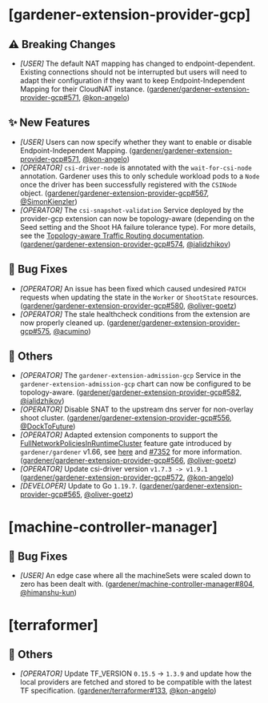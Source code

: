 # [gardener-extension-provider-gcp]
## ⚠️ Breaking Changes
* *[USER]* The default NAT mapping has changed to endpoint-dependent. Existing connections should not be interrupted but users will need to adapt their configuration if they want to keep Endpoint-Independent Mapping for their CloudNAT instance. ([gardener/gardener-extension-provider-gcp#571](https://github.com/gardener/gardener-extension-provider-gcp/pull/571), [@kon-angelo](https://github.com/kon-angelo))
## ✨ New Features
* *[USER]* Users can now specify whether they want to enable or disable Endpoint-Independent Mapping. ([gardener/gardener-extension-provider-gcp#571](https://github.com/gardener/gardener-extension-provider-gcp/pull/571), [@kon-angelo](https://github.com/kon-angelo))
* *[OPERATOR]* `csi-driver-node` is annotated with the `wait-for-csi-node` annotation. Gardener uses this to only schedule workload pods to a `Node` once the driver has been successfully registered with the `CSINode` object. ([gardener/gardener-extension-provider-gcp#567](https://github.com/gardener/gardener-extension-provider-gcp/pull/567), [@SimonKienzler](https://github.com/SimonKienzler))
* *[OPERATOR]* The `csi-snapshot-validation` Service deployed by the provider-gcp extension can now be topology-aware (depending on the Seed setting and the Shoot HA failure tolerance type). For more details, see the [Topology-aware Traffic Routing documentation](https://github.com/gardener/gardener/blob/v1.66.0/docs/usage/topology_aware_routing.md). ([gardener/gardener-extension-provider-gcp#574](https://github.com/gardener/gardener-extension-provider-gcp/pull/574), [@ialidzhikov](https://github.com/ialidzhikov))
## 🐛 Bug Fixes
* *[OPERATOR]* An issue has been fixed which caused undesired `PATCH` requests when updating the state in the `Worker` or `ShootState` resources. ([gardener/gardener-extension-provider-gcp#580](https://github.com/gardener/gardener-extension-provider-gcp/pull/580), [@oliver-goetz](https://github.com/oliver-goetz))
* *[OPERATOR]* The stale healthcheck conditions from the extension are now properly cleaned up. ([gardener/gardener-extension-provider-gcp#575](https://github.com/gardener/gardener-extension-provider-gcp/pull/575), [@acumino](https://github.com/acumino))
## 🏃 Others
* *[OPERATOR]* The `gardener-extension-admission-gcp` Service in the `gardener-extension-admission-gcp` chart can now be configured to be topology-aware. ([gardener/gardener-extension-provider-gcp#582](https://github.com/gardener/gardener-extension-provider-gcp/pull/582), [@ialidzhikov](https://github.com/ialidzhikov))
* *[OPERATOR]* Disable SNAT to the upstream dns server for non-overlay shoot cluster. ([gardener/gardener-extension-provider-gcp#556](https://github.com/gardener/gardener-extension-provider-gcp/pull/556), [@DockToFuture](https://github.com/DockToFuture))
* *[OPERATOR]* Adapted extension components to support the [FullNetworkPoliciesInRuntimeCluster](https://github.com/gardener/gardener/blob/master/docs/deployment/feature_gates.md#list-of-feature-gates) feature gate introduced by `gardener/gardener` v1.66, see [here](https://github.com/gardener/gardener/blob/master/docs/concepts/resource-manager.md#networkpolicy-controller) and [#7352](https://github.com/gardener/gardener/pull/7589) for more information. ([gardener/gardener-extension-provider-gcp#566](https://github.com/gardener/gardener-extension-provider-gcp/pull/566), [@oliver-goetz](https://github.com/oliver-goetz))
* *[OPERATOR]* Update csi-driver version `v1.7.3 -> v1.9.1` ([gardener/gardener-extension-provider-gcp#572](https://github.com/gardener/gardener-extension-provider-gcp/pull/572), [@kon-angelo](https://github.com/kon-angelo))
* *[DEVELOPER]* Update to Go `1.19.7`. ([gardener/gardener-extension-provider-gcp#565](https://github.com/gardener/gardener-extension-provider-gcp/pull/565), [@oliver-goetz](https://github.com/oliver-goetz))
# [machine-controller-manager]
## 🐛 Bug Fixes
* *[USER]* An edge case where all the machineSets were scaled down to zero has been dealt with. ([gardener/machine-controller-manager#804](https://github.com/gardener/machine-controller-manager/pull/804), [@himanshu-kun](https://github.com/himanshu-kun))
# [terraformer]
## 🏃 Others
* *[OPERATOR]* Update TF_VERSION `0.15.5` -> `1.3.9` and update how the local providers are fetched and stored to be compatible with the latest TF specification. ([gardener/terraformer#133](https://github.com/gardener/terraformer/pull/133), [@kon-angelo](https://github.com/kon-angelo))